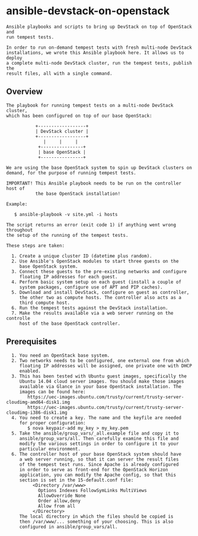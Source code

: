 ansible-devstack-on-openstack
=============================

    Ansible playbooks and scripts to bring up DevStack on top of OpenStack and
    run tempest tests.

    In order to run on-demand tempest tests with fresh multi-node DevStack
    installations, we wrote this Ansible playbook here. It allows us to deploy
    a complete multi-node DevStack cluster, run the tempest tests, publish the
    result files, all with a single command.

Overview
--------
    The playbook for running tempest tests on a multi-node DevStack cluster,
    which has been configured on top of our base OpenStack:

               +------------------+
               | DevStack cluster |
               +------------------+
                  |     |     |
                +----------------+
                | base OpenStack |
                +----------------+

    We are using the base OpenStack system to spin up DevStack clusters on
    demand, for the purpose of running tempest tests.

    IMPORTANT! This Ansible playbook needs to be run on the controller host of
               the base OpenStack installation!

    Example:

       $ ansible-playbook -v site.yml -i hosts

    The script returns an error (exit code 1) if anything went wrong throughout
    the setup of the running of the tempest tests.

    These steps are taken:

      1. Create a unique cluster ID (datetime plus random).
      2. Use Ansible's OpenStack modules to start three guests on the
         base OpenStack system.
      3. Connect these guests to the pre-existing networks and configure
         floating IP addresses for each guest.
      4. Perform basic system setup on each guest (install a couple of
         system packages, configure use of APT and PIP caches).
      5. Download and install DevStack, configure on guest as controller,
         the other two as compute hosts. The controller also acts as a
         third compute host.
      6. Run the tempest tests against the DevStack installation.
      7. Make the results available via a web server running on the controlle
         host of the base OpenStack controller.

Prerequisites
-------------
      1. You need an OpenStack base system.
      2. Two networks needs to be configured, one external one from which
         floating IP addresses will be assigned, one private one with DHCP
         enabled.
      3. This has been tested with Ubuntu guest images, specifically the
         Ubuntu 14.04 cloud server images. You should make those images
         available via Glance in your base OpenStack installation. The
         images can be found here:
            https://uec-images.ubuntu.com/trusty/current/trusty-server-cloudimg-amd64-disk1.img
            https://uec-images.ubuntu.com/trusty/current/trusty-server-cloudimg-i386-disk1.img
      4. You need to create a key. The name and the keyfile are needed
         for proper configuration:
            $ nova keypair-add my_key > my_key.pem
      5. Take the ansible/group_vars/_all.example file and copy it to
         ansible/group_vars/all. Then carefully examine this file and
         modify the various settings in order to configure it to your
         particular environment.
      6. The controller host of your base OpenStack system should have
         a web server running, so that it can server the result files
         of the tempest test runs. Since Apache is already configured
         in order to serve as front-end for the OpenStack Horizon
         application, you can modify the Apache config, so that this
         section is set in the 15-default.conf file:
              <Directory /var/www>
                Options Indexes FollowSymLinks MultiViews
                AllowOverride None
                Order allow,deny
                Allow from all
              </Directory>
         The local directory in which the files should be copied is
         then /var/www/... something of your choosing. This is also
         configured in ansible/group_vars/all.

